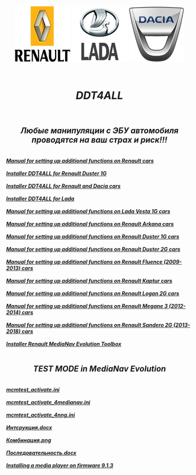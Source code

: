  <br/>
<p align="center">
<img src="./Renault_Logo.png" width="150" height="150"/> <img src="./Lada_Logo.png" width="150" height="150"/> <img src="./Dacia_Logo.png" width="150" height="150"/>
</p><br/>
<h1 align="Center"><i>DDT4ALL</i></h1>
 <br/>
<h2 align="Center"><i>Любые манипуляции с ЭБУ автомобиля проводятся на ваш страх и риск!!!</i></h2>
 <br/>
<i> <a href="https://github.com/dimoroz772/DDT4ALL/blob/DDT4ALL/Option%20cache%20Renault%20russe.docx"><b>Manual for setting up additional functions on Renault cars</b></a><br/><i/>
 <br/>
<i> <a href="https://github.com/dimoroz772/DDT4ALL/releases/tag/Renault_Duster_1G"><b>Installer DDT4ALL for Renault Duster 1G</b></a><br/><i/>
 <br/>
<i> <a href="https://github.com/dimoroz772/DDT4ALL/releases/tag/Renault_and_Dacia_cars"><b>Installer DDT4ALL for Renault and Dacia cars</b></a><br/><i/>
 <br/>
<i> <a href="https://github.com/dimoroz772/DDT4ALL/releases/tag/Lada"><b>Installer DDT4ALL for Lada</b></a><br/><i/>
 <br/>
<i> <a href="https://github.com/dimoroz772/DDT4ALL/blob/DDT4ALL/Lada_Vesta.docx"><b>Manual for setting up additional functions on Lada Vesta 1G cars</b></a><br/><i/>
 <br/>
<i> <a href="https://github.com/dimoroz772/DDT4ALL/blob/DDT4ALL/Renault_Arkana.docx"><b>Manual for setting up additional functions on Renault Arkana cars</b></a><br/><i/>
 <br/>
<i> <a href="https://github.com/dimoroz772/DDT4ALL/blob/DDT4ALL/RD1G.docx"><b>Manual for setting up additional functions on Renault Duster 1G cars</b></a><br/><i/>
 <br/>
<i> <a href="https://github.com/dimoroz772/DDT4ALL/blob/DDT4ALL/RD2G.docx"><b>Manual for setting up additional functions on Renault Duster 2G cars</b></a><br/><i/>
 <br/>
<i> <a href="https://github.com/dimoroz772/DDT4ALL/blob/DDT4ALL/RF.docx"><b>Manual for setting up additional functions on Renault Fluence (2009-2013) cars</b></a><br/><i/>
 <br/>
<i> <a href="https://github.com/dimoroz772/DDT4ALL/blob/DDT4ALL/RK.docx"><b>Manual for setting up additional functions on Renault Kaptur cars</b></a><br/><i/>
 <br/>
<i> <a href="https://github.com/dimoroz772/DDT4ALL/blob/DDT4ALL/Renault_Logan_2G.docx"><b>Manual for setting up additional functions on Renault Logan 2G cars</b></a><br/><i/>
 <br/>
<i> <a href="https://github.com/dimoroz772/DDT4ALL/blob/DDT4ALL/RM.docx"><b>Manual for setting up additional functions on Renault Megane 3 (2012-2014) cars</b></a><br/><i/>
 <br/>
<i> <a href="https://github.com/dimoroz772/DDT4ALL/blob/DDT4ALL/RS.docx"><b>Manual for setting up additional functions on Renault Sandero 2G (2013-2018) cars</b></a><br/><i/>
 <br/>
<i> <a href="https://github.com/dimoroz772/DDT4ALL/releases/tag/Renault_MediaNav_Toolbox_Evolution"><b>Installer Renault MediaNav Evolution Toolbox</b></a><br/><i/>
 <br/>
<h2 align="Center"><i>TEST MODE in MediaNav Evolution</i></h2>
 <br/>
<i> <a href="https://github.com/dimoroz772/DDT4ALL/blob/DDT4ALL/mcmtest_activate.ini"><b>mcmtest_activate.ini</b></a><br/><i/>
 <br/>
<i> <a href="https://github.com/dimoroz772/DDT4ALL/blob/DDT4ALL/mcmtest_activate_4medianav.ini"><b>mcmtest_activate_4medianav.ini</b></a><br/><i/>
 <br/>
<i> <a href="https://github.com/dimoroz772/DDT4ALL/blob/DDT4ALL/mcmtest_activate_4nng.ini"><b>mcmtest_activate_4nng.ini</b></a><br/><i/>
 <br/>
<i> <a href="https://github.com/dimoroz772/DDT4ALL/blob/DDT4ALL/%D0%98%D0%BD%D1%81%D1%82%D1%80%D1%83%D0%BA%D1%86%D0%B8%D1%8F.docx"><b>Интсрукция.docx</b></a><br/><i/>
 <br/>
<i> <a href="https://github.com/dimoroz772/DDT4ALL/blob/DDT4ALL/%D0%9A%D0%BE%D0%BC%D0%B1%D0%B8%D0%BD%D0%B0%D1%86%D0%B8%D1%8F.png"><b>Комбинация.png</b></a><br/><i/>
 <br/>
<i> <a href="https://github.com/dimoroz772/DDT4ALL/blob/DDT4ALL/%D0%9F%D0%BE%D1%81%D0%BB%D0%B5%D0%B4%D0%BE%D0%B2%D0%B0%D1%82%D0%B5%D0%BB%D1%8C%D0%BD%D0%BE%D1%81%D1%82%D1%8C.docx"><b>Последовательность.docx</b></a><br/><i/>
 <br/>
<i> <a href="https://github.com/dimoroz772/DDT4ALL/blob/DDT4ALL/upgrade.lgu"><b>Installing a media player on firmware 9.1.3</b></a><br/><i/>
 <br/>
